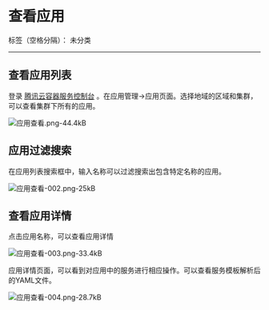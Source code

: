 ﻿# 查看应用

标签（空格分隔）： 未分类

---

## 查看应用列表

登录 [腾讯云容器服务控制台](https://console.cloud.tencent.com/ccs) 。在应用管理->应用页面。选择地域的区域和集群，可以查看集群下所有的应用。

![应用查看.png-44.4kB][1]

## 应用过滤搜索

在应用列表搜索框中，输入名称可以过滤搜索出包含特定名称的应用。

![应用查看-002.png-25kB][2]

## 查看应用详情

点击应用名称，可以查看应用详情

![应用查看-003.png-33.4kB][3]

应用详情页面，可以看到对应用中的服务进行相应操作。可以查看服务模板解析后的YAML文件。

![应用查看-004.png-28.7kB][4]

  [1]: http://static.zybuluo.com/yan234280533/fg4zinr0iqtf432ypeue8zdd/%E5%BA%94%E7%94%A8%E6%9F%A5%E7%9C%8B.png
  [2]: http://static.zybuluo.com/yan234280533/ckzn0nhzzv560lbj9z6ga7w7/%E5%BA%94%E7%94%A8%E6%9F%A5%E7%9C%8B-002.png
  [3]: http://static.zybuluo.com/yan234280533/c9o93m7eae790kyfb1pekca3/%E5%BA%94%E7%94%A8%E6%9F%A5%E7%9C%8B-003.png
  [4]: http://static.zybuluo.com/yan234280533/zc1799t0x5nhb8l27gxfjhom/%E5%BA%94%E7%94%A8%E6%9F%A5%E7%9C%8B-004.png